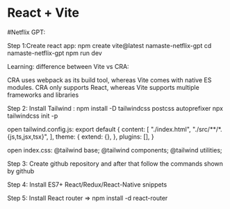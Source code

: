 # React + Vite

#Netflix GPT:

Step 1:Create react app: npm create vite@latest namaste-netflix-gpt
cd namaste-netflix-gpt
npm run dev

Learning: difference between Vite vs CRA:

CRA uses webpack as its build tool, whereas Vite comes with native ES modules.
CRA only supports React, whereas Vite supports multiple frameworks and libraries

Step 2: Install Tailwind : npm install -D tailwindcss postcss autoprefixer
npx tailwindcss init -p

open tailwind.config.js:
export default {
content: [
"./index.html",
"./src/**/*.{js,ts,jsx,tsx}",
],
theme: {
extend: {},
},
plugins: [],
}

open index.css:
@tailwind base;
@tailwind components;
@tailwind utilities;

Step 3: Create github repository and after that follow the commands shown by github

Step 4: Install ES7+ React/Redux/React-Native snippets

Step 5: Install React router => npm install -d react-router
